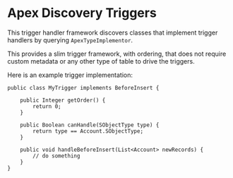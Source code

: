# Apex Discovery Triggers

This trigger handler framework discovers classes that implement trigger handlers by querying `ApexTypeImplementor`.

This provides a slim trigger framework, with ordering, that does not require custom metadata or any other type of table
to drive the triggers. 

Here is an example trigger implementation:

```apex
public class MyTrigger implements BeforeInsert {

    public Integer getOrder() {
        return 0;
    }

    public Boolean canHandle(SObjectType type) {
        return type == Account.SObjectType;
    }

    public void handleBeforeInsert(List<Account> newRecords) {
        // do something
    }
}
```
